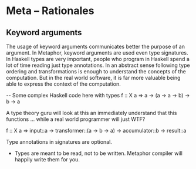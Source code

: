 # Meta – Rationales


## Keyword arguments

The usage of keyword arguments communicates better the purpose of an argument. In Metaphor, keyword arguments are used even type signatures. In Haskell types are very important, people who program in Haskell spend a lot of time reading just type annotations. In an abstract sense following type ordering and transformations is enough to understand the concepts of the computation. But in the real world software, it is far more valuable being able to express the context of the computation.

-- Some complex Haskell code here with types
f :: X a => a -> (a -> a -> b) -> b -> a

A type theory guru will look at this an immediately understand that this functions ... while a real world programmer will just WTF?

f :: X a => input::a -> transformer::(a -> b -> a) -> accumulator::b -> result::a

Type annotations in signatures are optional.


- Types are meant to be read, not to be written. Metaphor compiler will happily write them for you.